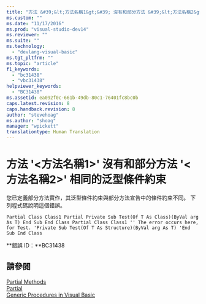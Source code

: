```yaml
---
title: "方法 &#39;&lt;方法名稱1&gt;&#39; 沒有和部分方法 &#39;&lt;方法名稱2&gt;&#39; 相同的泛型條件約束 | Microsoft Docs"
ms.custom: ""
ms.date: "11/17/2016"
ms.prod: "visual-studio-dev14"
ms.reviewer: ""
ms.suite: ""
ms.technology: 
  - "devlang-visual-basic"
ms.tgt_pltfrm: ""
ms.topic: "article"
f1_keywords: 
  - "bc31438"
  - "vbc31438"
helpviewer_keywords: 
  - "BC31438"
ms.assetid: ea092f0c-661b-49db-80c1-76401fc8bc0b
caps.latest.revision: 8
caps.handback.revision: 8
author: "stevehoag"
ms.author: "shoag"
manager: "wpickett"
translationtype: Human Translation
---
```

# 方法 &#39;&lt;方法名稱1&gt;&#39; 沒有和部分方法 &#39;&lt;方法名稱2&gt;&#39; 相同的泛型條件約束
您已定義部分方法實作，其泛型條件約束與部分方法宣告中的條件約束不同。 下列程式碼說明這個錯誤。  
  
```vb#  
Partial Class Class1 Partial Private Sub Test(Of T As Class)(ByVal arg As T) End Sub End Class Partial Class Class1 '' The error occurs here, for Test. 'Private Sub Test(Of T As Structure)(ByVal arg As T) 'End Sub End Class  
```  
  
 **錯誤 ID︰**BC31438  
  
## 請參閱  
 [Partial Methods](../../visual-basic/programming-guide/language-features/procedures/partial-methods.md)   
 [Partial](../../visual-basic/language-reference/modifiers/partial.md)   
 [Generic Procedures in Visual Basic](../../visual-basic/programming-guide/language-features/data-types/generic-procedures.md)